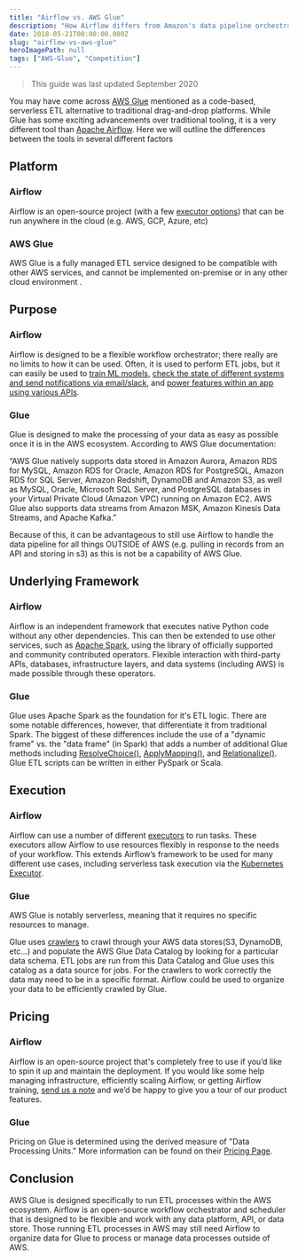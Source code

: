 ```yaml
---
title: "Airflow vs. AWS Glue"
description: "How Airflow differs from Amazon's data pipeline orchestration tool, AWS Glue."
date: 2018-05-21T00:00:00.000Z
slug: "airflow-vs-aws-glue"
heroImagePath: null
tags: ["AWS-Glue", "Competition"]
---
```


>This guide was last updated September 2020

You may have come across [AWS Glue](https://aws.amazon.com/glue/) mentioned as a code-based, serverless ETL alternative to traditional drag-and-drop platforms. While Glue has some exciting advancements over traditional tooling, it is a very different tool than [Apache Airflow](https://airflow.apache.org/). Here we will outline the differences between the tools in several different factors

## Platform

### Airflow

Airflow is an open-source project (with a few [executor options](https://www.astronomer.io/guides/airflow-executors-explained/)) that can be run anywhere in the cloud (e.g. AWS, GCP, Azure, etc)

### AWS Glue

AWS Glue is a fully managed ETL service designed to be compatible with other AWS services, and cannot be implemented on-premise or in any other cloud environment .

## Purpose

### Airflow

Airflow is designed to be a flexible workflow orchestrator; there really are no limits to how it can be used. Often, it is used to perform ETL jobs, but it can easily be used to [train ML models](https://blog.twitter.com/engineering/en_us/topics/insights/2018/ml-workflows.html), [check the state of different systems and send notifications via email/slack](https://www.astronomer.io/blog/automating-salesforce-reports-in-slack-with-airflow-3/), and [power features within an app using various APIs](https://robinhood.engineering/why-robinhood-uses-airflow-aed13a9a90c8?gi=e3d130abaf1a).

### Glue

Glue is designed to make the processing of your data as easy as possible once it is in the AWS ecosystem. According to AWS Glue documentation:

“AWS Glue natively supports data stored in Amazon Aurora, Amazon RDS for MySQL, Amazon RDS for Oracle, Amazon RDS for PostgreSQL, Amazon RDS for SQL Server, Amazon Redshift, DynamoDB and Amazon S3, as well as MySQL, Oracle, Microsoft SQL Server, and PostgreSQL databases in your Virtual Private Cloud (Amazon VPC) running on Amazon EC2. AWS Glue also supports data streams from Amazon MSK, Amazon Kinesis Data Streams, and Apache Kafka.”

Because of this, it can be advantageous to still use Airflow to handle the data pipeline for all things OUTSIDE of AWS (e.g. pulling in records from an API and storing in s3) as this is not be a capability of AWS Glue.

## Underlying Framework

### Airflow

Airflow is an independent framework that executes native Python code without any other dependencies. This can then be extended to use other services, such as [Apache Spark](https://github.com/apache/incubator-airflow/blob/master/airflow/contrib/operators/spark_submit_operator.py), using the library of officially supported and community contributed operators. Flexible interaction with third-party APIs, databases, infrastructure layers, and data systems (including AWS) is made possible through these operators.  

### Glue

Glue uses Apache Spark as the foundation for it's ETL logic. There are some notable differences, however, that differentiate it from traditional Spark. The biggest of these differences include the use of a "dynamic frame" vs. the "data frame" (in Spark) that adds a number of additional Glue methods including [ResolveChoice()](https://docs.aws.amazon.com/glue/latest/dg/aws-glue-api-crawler-pyspark-transforms-ResolveChoice.html), [ApplyMapping()](https://docs.aws.amazon.com/glue/latest/dg/aws-glue-api-crawler-pyspark-transforms-ApplyMapping.html), and [Relationalize()](https://docs.aws.amazon.com/glue/latest/dg/aws-glue-api-crawler-pyspark-transforms-Relationalize.html). Glue ETL scripts can be written in either PySpark or Scala.

## Execution

### Airflow

Airflow can use a number of different [executors](https://github.com/apache/incubator-airflow/tree/master/airflow/executors) to run tasks. These executors allow Airflow to use resources flexibly in response to the needs of your workflow. This extends Airflow’s framework to be used for many different use cases, including serverless task execution via the [Kubernetes Executor](https://airflow.apache.org/docs/stable/executor/kubernetes.html).

### Glue

AWS Glue is notably serverless, meaning that it requires no specific resources to manage.

Glue uses [crawlers](https://docs.aws.amazon.com/glue/latest/dg/add-crawler.html) to crawl through your AWS data stores(S3, DynamoDB, etc…) and populate the AWS Glue Data Catalog by looking for a particular data schema. ETL jobs are run from this Data Catalog and Glue uses this catalog as a data source for jobs. For the crawlers to work correctly the data may need to be in a specific format. Airflow could be used to organize your data to be efficiently crawled by Glue.

## Pricing

### Airflow

 Airflow is an open-source project that's completely free to use if you’d like to spin it up and maintain the deployment. If you would like some help managing infrastructure,  efficiently scaling Airflow, or getting Airflow training, [send us a note](https://astronomer.io/contact) and we’d be happy to give you a tour of our product features.

### Glue

Pricing on Glue is determined using the derived measure of "Data Processing Units." More information can be found on their [Pricing Page](https://aws.amazon.com/glue/pricing/).

## Conclusion

AWS Glue is designed specifically to run ETL processes within the AWS ecosystem. Airflow is an open-source workflow orchestrator and scheduler that is designed to be flexible and work with any data platform, API, or data store. Those running ETL processes in AWS may still need Airflow to organize data for Glue to process or manage data processes outside of AWS. 